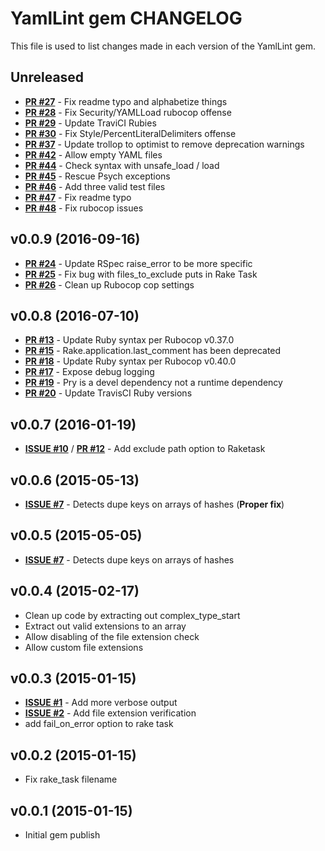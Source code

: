 # YamlLint gem CHANGELOG
This file is used to list changes made in each version of the YamlLint gem.

## Unreleased
- **[PR #27](https://github.com/shortdudey123/yamllint/pull/27)** - Fix readme typo and alphabetize things
- **[PR #28](https://github.com/shortdudey123/yamllint/pull/28)** - Fix Security/YAMLLoad rubocop offense
- **[PR #29](https://github.com/shortdudey123/yamllint/pull/29)** - Update TraviCI Rubies
- **[PR #30](https://github.com/shortdudey123/yamllint/pull/30)** - Fix Style/PercentLiteralDelimiters offense
- **[PR #37](https://github.com/shortdudey123/yamllint/pull/37)** - Update trollop to optimist to remove deprecation warnings
- **[PR #42](https://github.com/shortdudey123/yamllint/pull/42)** - Allow empty YAML files
- **[PR #44](https://github.com/shortdudey123/yamllint/pull/44)** - Check syntax with unsafe_load / load
- **[PR #45](https://github.com/shortdudey123/yamllint/pull/45)** - Rescue Psych exceptions
- **[PR #46](https://github.com/shortdudey123/yamllint/pull/46)** - Add three valid test files
- **[PR #47](https://github.com/shortdudey123/yamllint/pull/47)** - Fix readme typo
- **[PR #48](https://github.com/shortdudey123/yamllint/pull/48)** - Fix rubocop issues

## v0.0.9 (2016-09-16)
- **[PR #24](https://github.com/shortdudey123/yamllint/pull/24)** - Update RSpec raise_error to be more specific
- **[PR #25](https://github.com/shortdudey123/yamllint/pull/25)** - Fix bug with files_to_exclude puts in Rake Task
- **[PR #26](https://github.com/shortdudey123/yamllint/pull/26)** - Clean up Rubocop cop settings

## v0.0.8 (2016-07-10)
- **[PR #13](https://github.com/shortdudey123/yamllint/pull/13)** - Update Ruby syntax per Rubocop v0.37.0
- **[PR #15](https://github.com/shortdudey123/yamllint/pull/15)** - Rake.application.last_comment has been deprecated
- **[PR #18](https://github.com/shortdudey123/yamllint/pull/18)** - Update Ruby syntax per Rubocop v0.40.0
- **[PR #17](https://github.com/shortdudey123/yamllint/pull/17)** - Expose debug logging
- **[PR #19](https://github.com/shortdudey123/yamllint/pull/19)** - Pry is a devel dependency not a runtime dependency
- **[PR #20](https://github.com/shortdudey123/yamllint/pull/20)** - Update TravisCI Ruby versions

## v0.0.7 (2016-01-19)
- **[ISSUE #10](https://github.com/shortdudey123/yamllint/issues/10)** / **[PR #12](https://github.com/shortdudey123/yamllint/pull/12)** - Add exclude path option to Raketask

## v0.0.6 (2015-05-13)
- **[ISSUE #7](https://github.com/shortdudey123/yamllint/issues/7)** - Detects dupe keys on arrays of hashes (**Proper fix**)

## v0.0.5 (2015-05-05)
- **[ISSUE #7](https://github.com/shortdudey123/yamllint/issues/7)** - Detects dupe keys on arrays of hashes

## v0.0.4 (2015-02-17)
- Clean up code by extracting out complex_type_start
- Extract out valid extensions to an array
- Allow disabling of the file extension check
- Allow custom file extensions

## v0.0.3 (2015-01-15)
- **[ISSUE #1](https://github.com/shortdudey123/yamllint/issues/1)** - Add more verbose output
- **[ISSUE #2](https://github.com/shortdudey123/yamllint/issues/2)** - Add file extension verification
- add fail_on_error option to rake task

## v0.0.2 (2015-01-15)
- Fix rake_task filename

## v0.0.1 (2015-01-15)
- Initial gem publish
